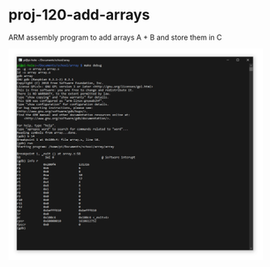 # proj-120-add-arrays
ARM assembly program to add arrays A + B and store them in C

![Debug output for the assembly program](debug-readout.PNG?raw=true "Debug Readout")
